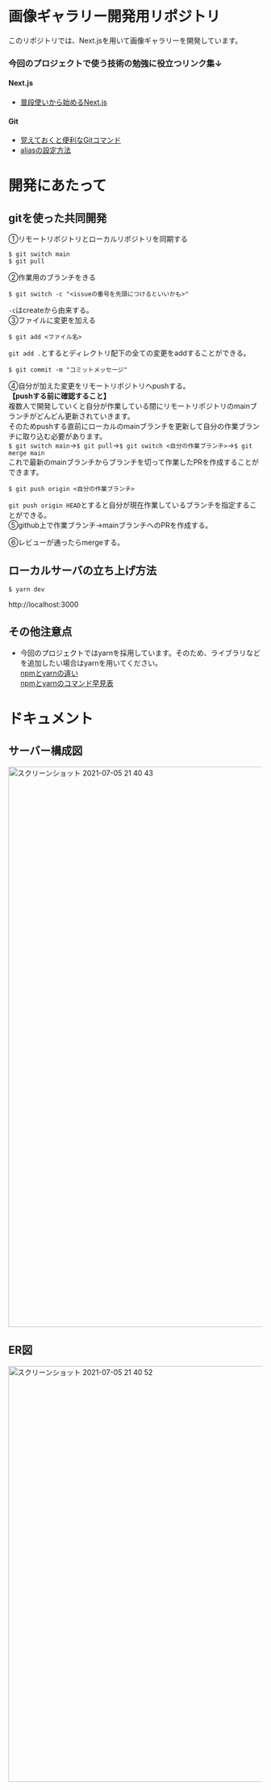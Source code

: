 # 画像ギャラリー開発用リポジトリ
このリポジトリでは、Next.jsを用いて画像ギャラリーを開発しています。
### 今回のプロジェクトで使う技術の勉強に役立つリンク集↓
#### Next.js
- [普段使いから始めるNext.js](https://zenn.dev/terrierscript/books/2020-09-next-js/viewer/0-0-intro)
#### Git
- [覚えておくと便利なGitコマンド](https://qiita.com/yoshie8423/items/8ba2b06e99c8749d6855)
- [aliasの設定方法](https://qiita.com/chihiro/items/04813c707cc665de67c5)

# 開発にあたって
## gitを使った共同開発
①リモートリポジトリとローカルリポジトリを同期する
```
$ git switch main
$ git pull
```
②作業用のブランチをきる
```
$ git switch -c "<issueの番号を先頭につけるといいかも>"
```
`-c`はcreateから由来する。<br>
③ファイルに変更を加える
```
$ git add <ファイル名>
```
`git add .`とするとディレクトリ配下の全ての変更をaddすることができる。
```
$ git commit -m "コミットメッセージ"
```
④自分が加えた変更をリモートリポジトリへpushする。<br>
__【pushする前に確認すること】__<br>
複数人で開発していくと自分が作業している間にリモートリポジトリのmainブランチがどんどん更新されていきます。<br>
そのためpushする直前にローカルのmainブランチを更新して自分の作業ブランチに取り込む必要があります。<br>
`$ git switch main`→`$ git pull`→`$ git switch <自分の作業ブランチ>`→`$ git merge main`<br>
これで最新のmainブランチからブランチを切って作業したPRを作成することができます。
```
$ git push origin <自分の作業ブランチ>
```
`git push origin HEAD`とすると自分が現在作業しているブランチを指定することができる。<br>
⑤github上で作業ブランチ→mainブランチへのPRを作成する。<br>

⑥レビューが通ったらmergeする。

## ローカルサーバの立ち上げ方法

```
$ yarn dev
```
http://localhost:3000 
## その他注意点
- 今回のプロジェクトではyarnを採用しています。そのため、ライブラリなどを追加したい場合はyarnを用いてください。<br>
[npmとyarnの違い](https://qiita.com/Hai-dozo/items/90b852ac29b79a7ea02b)<br>
[npmとyarnのコマンド早見表](https://qiita.com/rubytomato@github/items/1696530bb9fd59aa28d8)


# ドキュメント

## サーバー構成図
<img width="1110" alt="スクリーンショット 2021-07-05 21 40 43" src="https://user-images.githubusercontent.com/58542696/124472975-b76dcc00-ddd9-11eb-99cc-3453200ff82b.png">

## ER図
<img width="824" alt="スクリーンショット 2021-07-05 21 40 52" src="https://user-images.githubusercontent.com/58542696/124472989-bb015300-ddd9-11eb-98db-d80d9828915e.png">

